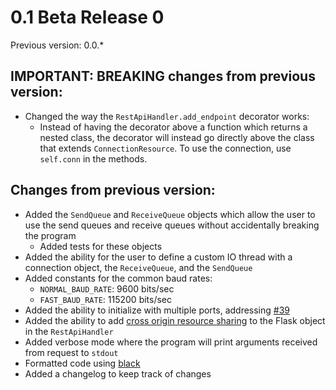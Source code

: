# 0.1 Beta Release 0

Previous version: 0.0.*

## IMPORTANT: BREAKING changes from previous version:

- Changed the way the `RestApiHandler.add_endpoint` decorator works:
    - Instead of having the decorator above a function which returns a nested class, the decorator will instead go directly above the class that extends `ConnectionResource`. To use the connection, use `self.conn` in the methods.

## Changes from previous version:

- Added the `SendQueue` and `ReceiveQueue` objects which allow the user to use  the send queues and receive queues without accidentally breaking the program
    - Added tests for these objects
- Added the ability for the user to define a custom IO thread with a connection object, the `ReceiveQueue`, and the `SendQueue` 
- Added constants for the common baud rates:
    - `NORMAL_BAUD_RATE`: 9600 bits/sec
    - `FAST_BAUD_RATE`: 115200 bits/sec
- Added the ability to initialize with multiple ports, addressing [#39](https://github.com/jonyboi396825/COM-Server/issues/39)
- Added the ability to add [cross origin resource sharing](https://developer.mozilla.org/en-US/docs/Web/HTTP/CORS) to the Flask object in the `RestApiHandler`
- Added verbose mode where the program will print arguments received from request to `stdout`
- Formatted code using [black](https://black.readthedocs.io/en/stable/index.html)
- Added a changelog to keep track of changes
